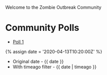 ---
---

Welcome to the Zombie Outbreak Community

# Community Polls
- [Poll 1](http://zocommunity.online/polls/poll1)

{% assign date = '2020-04-13T10:20:00Z' %}

- Original date - {{ date }}
- With timeago filter - {{ date | timeago }}